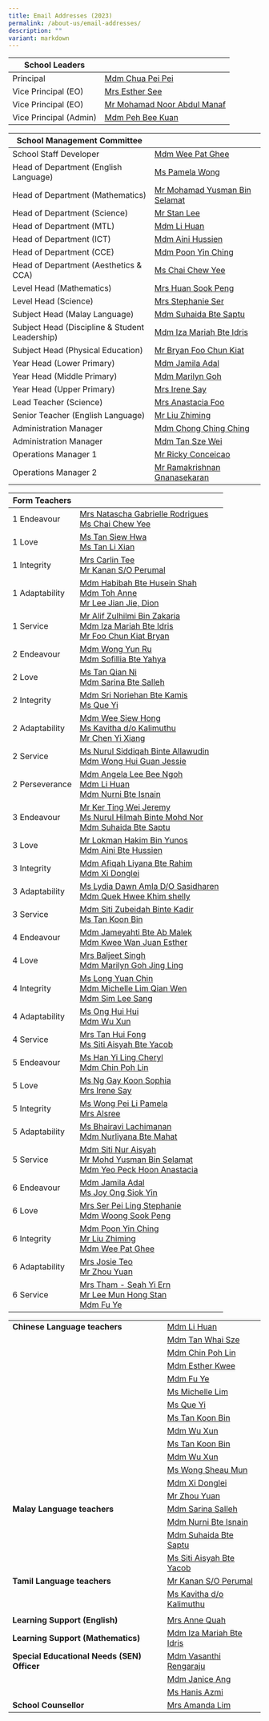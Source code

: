 ```yaml
---
title: Email Addresses (2023)
permalink: /about-us/email-addresses/
description: ""
variant: markdown
---
```

<!--### Email Addresses (2024)-->


| School Leaders |  |
|---|---|
| Principal  | [Mdm Chua Pei Pei](mailto:CHUA_Pei_Pei@moe.edu.sg) |
| Vice Principal (EO) | [Mrs Esther See](mailto:LING_Szengen@moe.edu.sg) |
| Vice Principal (EO)  | [Mr Mohamad Noor Abdul Manaf](mailto:Mohamad_Noor_ABDUL_MANAF@moe.edu.sg)  |
| Vice Principal (Admin)  | [Mdm Peh Bee Kuan](mailto:Peh_Bee_Kuan@moe.edu.sg)  |


| School Management Committee |  |
|---|---|
| School Staff Developer | [Mdm Wee Pat Ghee](mailto:wee_pat_ghee@moe.edu.sg) |
| Head of Department (English Language) | [Ms Pamela Wong](mailto:wong_pei_li_pamela@moe.edu.sg)  |
| Head of Department (Mathematics) | [Mr Mohamad Yusman Bin Selamat](mailto:mohamad_yusman_selamat@moe.edu.sg) |
| Head of Department (Science) | [Mr Stan Lee](mailto:lee_mun_hong@moe.edu.sg) |
| Head of Department (MTL) | [Mdm Li Huan](mailto:li_huan@moe.edu.sg) |
| Head of Department (ICT) | [Mdm Aini Hussien](mailto:aini_hussien@moe.edu.sg) |
| Head of Department (CCE) | [Mdm Poon Yin Ching](mailto:poon_yin_ching@moe.edu.sg) |
| Head of Department (Aesthetics &amp; CCA)  | [Ms Chai Chew Yee](mailto:chai_chew_yee@moe.edu.sg) |
| Level Head (Mathematics) | [Mrs Huan Sook Peng](mailto:woong_sook_peng@moe.edu.sg) |
| Level Head (Science)  | [Mrs Stephanie Ser](mailto:go_pei_ling@moe.edu.sg)  |
| Subject Head (Malay Language) | [Mdm Suhaida Bte Saptu](mailto:suhaida_saptu@moe.edu.sg) |
| Subject Head (Discipline &amp; Student Leadership) | [Mdm Iza Mariah Bte Idris](mailto:iza_mariah_idris@moe.edu.sg) |
| Subject Head (Physical Education) |[Mr Bryan Foo Chun Kiat](mailto:foo_chun_kiat_bryan@moe.edu.sg)  |
| Year Head (Lower Primary)  | [Mdm Jamila Adal](mailto:jamila_adal@moe.edu.sg) |
| Year Head (Middle Primary)   | [Mdm Marilyn Goh](mailto:marilyn_goh_jing_ling@moe.edu.sg)  |
| Year Head (Upper Primary) | [Mrs Irene Say](mailto:lee_siew_hui@moe.edu.sg) |
| Lead Teacher (Science) |[Mrs Anastacia Foo](mailto:yeo_peck_hoon_anastacia@moe.edu.sg) |
| Senior Teacher (English Language)  | [Mr Liu Zhiming](mailto:liu_zhiming@moe.edu.sg)  |
| Administration Manager  | [Mdm Chong Ching Ching](mailto:chong_ching_ching@schools.gov.sg) |
| Administration Manager | [Mdm Tan Sze Wei](mailto:tan_sze_wei@moe.edu.sg)  |
| Operations Manager 1| [Mr Ricky Conceicao](mailto:rudolph_conceicao@moe.edu.sg) |
| Operations Manager 2 | [Mr Ramakrishnan Gnanasekaran](mailto:ramakrishnan_gnanasekaran@moe.edu.sg) |

| Form Teachers |  |
|---|---|
| 1 Endeavour | [Mrs Natascha Gabrielle Rodrigues](mailto:natascha_gabrielle_nonis@moe.edu.sg)<br>[Ms Chai Chew Yee](mailto:chai_chew_yee@moe.edu.sg)  |
| 1 Love | [Ms Tan Siew Hwa](mailto:tan_siew_hwa@moe.edu.sg)<br>[Ms Tan Li Xian](mailto:tan_li_xian@moe.edu.sg) |
| 1 Integrity |[Mrs Carlin Tee](mailto:carlin_mulyati@moe.edu.sg)<br>[Mr Kanan S/O Perumal](mailto:kanan_perumal@moe.edu.sg) |
| 1 Adaptability |[Mdm Habibah Bte Husein Shah](mailto:habibah_husein_shah@moe.edu.sg)<br>[Mdm Toh Anne](mailto:toh_anne@moe.edu.sg)<br>[Mr Lee Jian Jie, Dion](mailto:lee_jian_jie_dion@moe.edu.sg)|
| 1 Service |[Mr Alif Zulhilmi Bin Zakaria](mailto:alif_zulhilmi_zakaria@moe.edu.sg)<br>[Mdm Iza Mariah Bte Idris](mailto:iza_mariah_idris@moe.edu.sg)<br>[Mr Foo Chun Kiat Bryan](mailto:foo_chun_kiat_bryan@moe.edu.sg)
| 2 Endeavour | [Mdm Wong Yun Ru ](mailto:wong_yun_ru_eleanor@moe.edu.sg)<br>[Mdm Sofillia Bte Yahya](mailto:sofilia_yahya@moe.edu.sg)<br> |
| 2 Love | [Ms Tan Qian Ni](mailto:tan_qian_ni@moe.edu.sg)<br>[Mdm Sarina Bte Salleh](mailto:sarina_salleh@moe.edu.sg)<br> |
| 2 Integrity |[Mdm Sri Noriehan Bte Kamis](mailto:sri_noriehan_kamis@moe.edu.sg)<br>[Ms Que Yi](mailto:que_yi@moe.edu.sg)|
| 2 Adaptability |[Mdm Wee Siew Hong](mailto:wee_siew_hong@moe.edu.sg)<br>[Ms Kavitha d/o Kalimuthu](mailto:kavitha_kalimuthu@moe.edu.sg)<br>[Mr Chen Yi Xiang](mailto:chen_yixiang@moe.edu.sg)<br> |
| 2 Service | [Ms Nurul Siddiqah Binte Allawudin](mailto:nurul_siddiqah_allawudin@moe.edu.sg)<br>[Mdm Wong Hui Guan Jessie](mailto:wong_hui_guan@moe.edu.sg)|
| 2 Perseverance |[Mdm Angela Lee Bee Ngoh](mailto:ang_bee_ngoh@moe.edu.sg)<br>[Mdm Li Huan](mailto:li_huan@moe.edu.sg)<br>[Mdm Nurni Bte Isnain](mailto:nurni_isnain@moe.edu.sg) |
| 3 Endeavour  | [Mr Ker Ting Wei Jeremy ](mailto:ker_ting_wei_jeremy@moe.edu.sg)<br>[Ms Nurul Hilmah Binte Mohd Nor](mailto:nurul_hilmah_mohamad_nor@moe.edu.sg)<br>[Mdm Suhaida Bte Saptu](mailto:suhaida_saptu@moe.edu.sg) |
| 3 Love |[Mr Lokman Hakim Bin Yunos](mailto:lokman_hakim_b_yunos@moe.edu.sg)<br>[Mdm Aini Bte Hussien](mailto:aini_hussien@moe.edu.sg)
| 3 Integrity |[Mdm Afiqah Liyana Bte Rahim](mailto:afiqah_liyana_rahim@moe.edu.sg)<br>[Mdm Xi Donglei](mailto:xi_donglei@moe.edu.sg)<br> |
| 3 Adaptability |[Ms Lydia Dawn Amla D/O Sasidharen](mailto:lydia_dawn_amla_sasidharen@moe.edu.sg)<br>[Mdm Quek Hwee Khim shelly](mailto:quek_hwee_khim_shelly@moe.edu.sg)<br>
| 3 Service | [Mdm Siti Zubeidah Binte Kadir](mailto:siti_zubeidah_kadir@moe.edu.sg)<br>[Ms Tan Koon Bin](mailto:tan_koon_bin@moe.edu.sg) |
| 4 Endeavour |[Mdm Jameyahti Bte Ab Malek](mailto:jameyahti_ab_malek@moe.edu.sg)<br>[Mdm Kwee Wan Juan Esther](mailto:kwee_wan_juan_esther@moe.edu.sg) |
| 4 Love | [Mrs Baljeet Singh](mailto:baljeet_kaur_grewal@moe.edu.sg)<br>[Mdm Marilyn Goh Jing Ling](mailto:marilyn_goh_jing_ling@moe.edu.sg) |
| 4 Integrity |[Ms Long Yuan Chin](mailto:long_yuan_chin_bernadette@moe.edu.sg)<br>[Mdm Michelle Lim Qian Wen](mailto:michelle_lim_qian_wen@moe.edu.sg)<br>[Mdm Sim Lee Sang](mailto:sim_lee_sang@moe.edu.sg) |
| 4 Adaptability |[Ms Ong Hui Hui](mailto:ong_hui_hui_a@moe.edu.sg)<br>[Mdm Wu Xun](mailto:wu_xun@moe.edu.sg)<br>|
| 4 Service |[Mrs Tan Hui Fong](lam_hui_fong@moe.edu.sg)<br>[Ms Siti Aisyah Bte Yacob](siti_aisyah_yacob@moe.edu.sg)<br> |
| 5 Endeavour | [Ms Han Yi Ling Cheryl](mailto:han_yi_ling_cheryl@moe.edu.sg)<br>[Mdm Chin Poh Lin](mailto:chin_poh_lin@moe.edu.sg)|
| 5 Love | [Ms Ng Gay Koon Sophia](mailto:sophia_ng_gay_koon@moe.edu.sg)<br>[Mrs Irene Say](mailto:lee_siew_hui@moe.edu.sg)<br>  |
| 5 Integrity | [Ms Wong Pei Li Pamela](mailto:wong_pei_li_pamela@moe.edu.sg)<br>[Mrs Alsree](mailto:alsree@moe.edu.sg)|
| 5 Adaptability | [Ms Bhairavi Lachimanan](mailto:bhairavi_lachimanan@moe.edu.sg)<br>[Mdm Nurliyana Bte Mahat](mailto:nurliyana_mahat@moe.edu.sg)|
| 5 Service | [Mdm Siti Nur Aisyah](mailto:siti_nur_aisyah@moe.edu.sg)<br>[Mr Mohd Yusman Bin Selamat](mailto:mohamad_yusman_selamat@moe.edu.sg)<br>[Mdm Yeo Peck Hoon Anastacia ](mailto:yeo_peck_hoon_anastacia@moe.edu.sg) |
| 6 Endeavour |[Mdm Jamila Adal](mailto:jamila_adal@moe.edu.sg)<br>[Ms Joy Ong Siok Yin](mailto:joy_ong_siok_yin@moe.edu.sg) |
| 6 Love | [Mrs Ser Pei Ling Stephanie ](mailto:go_pei_ling@moe.edu.sg)<br>[Mdm Woong Sook Peng](mailto:woong_sook_peng@moe.edu.sg)|
| 6 Integrity | [Mdm Poon Yin Ching](mailto:poon_yin_ching@moe.edu.sg)<br>[Mr Liu Zhiming](mailto:liu_zhiming@moe.edu.sg)<br>[Mdm Wee Pat Ghee](mailto:wee_pat_ghee@moe.edu.sg) |
| 6 Adaptability |[Mrs Josie Teo](mailto:hsieh_josie@moe.edu.sg) <br>[Mr Zhou Yuan](mailto:zhou_yuan@moe.edu.sg)|
| 6 Service | [Mrs Tham - Seah Yi Ern](mailto:seah_yi_ern@moe.edu.sg)<br>[Mr Lee Mun Hong Stan](mailto:lee_mun_hong@moe.edu.sg)<br>[Mdm Fu Ye](mailto:fu_ye@moe.edu.sg) |

|  |  |
|---|---|
| **Chinese Language teachers** | [Mdm Li Huan](mailto:li_huan@moe.edu.sg)  |
|   | [Mdm Tan Whai Sze](mailto:tan_whai_sze@moe.edu.sg) |
|   | [Mdm Chin Poh Lin](mailto:chin_poh_lin@moe.edu.sg) |
|   | [Mdm Esther Kwee](mailto:kwee_wan_juan_esther@moe.edu.sg) |
|   | [Mdm Fu Ye](mailto:fu_ye@moe.edu.sg) |
|   | [Ms Michelle Lim](mailto:michelle_lim_qian_wen@moe.edu.sg) |
|   | [Ms Que Yi](mailto:que_yi@moe.edu.sg) |
|   |[Ms Tan Koon Bin](mailto:tan_koon_bin@moe.edu.sg)  |
|   | [Mdm Wu Xun](mailto:wu_xun@moe.edu.sg) |
|   | [Ms Tan Koon Bin](mailto:tan_koon_bin@moe.edu.sg) |
|   | [Mdm Wu Xun](mailto:wu_xun@moe.edu.sg) |
|   | [Ms Wong Sheau Mun](mailto:wong_sheau_mun@moe.edu.sg)  |
|   | [Mdm Xi Donglei](mailto:xi_donglei@moe.edu.sg) |
|   | [Mr Zhou Yuan](mailto:zhou_yuan@moe.edu.sg) |
| **Malay Language teachers** | [Mdm Sarina Salleh](mailto:sarina_salleh@moe.edu.sg) |
|   | [Mdm Nurni Bte Isnain](mailto:nurni_isnain@moe.edu.sg) |
|   | [Mdm Suhaida Bte Saptu](mailto:suhaida_saptu@moe.edu.sg) |
|   | [Ms Siti Aisyah Bte Yacob](mailto:siti_aisyah_yacob@moe.edu.sg) |
| **Tamil Language teachers** | [Mr Kanan S/O Perumal](mailto:kanan_perumal@moe.edu.sg) |
|   | [Ms Kavitha d/o Kalimuthu](mailto:Kavitha_Kalimuthu@moe.edu.sg) |
|   | |
| **Learning Support (English)** | [Mrs Anne Quah](mailto:toh_anne@moe.edu.sg) |
| **Learning Support (Mathematics)** | [Mdm Iza Mariah Bte Idris](mailto:iza_mariah_idris@moe.edu.sg) |
| **Special Educational Needs (SEN) Officer**   | [Mdm Vasanthi Rengaraju](mailto:rengaraju_vasanthi@moe.edu.sg) |
|   | [Mdm Janice Ang](mailto:ang_chia_tee@moe.edu.sg) |
|   | [Ms Hanis Azmi](mailto:hanis_azmi@moe.edu.sg) |
| **School Counsellor** | [Mrs Amanda Lim](mailto:amanda_lim_le_wei@moe.edu.sg) |